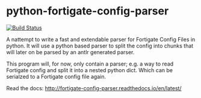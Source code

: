# python-fortigate-config-parser

[![Build Status](https://travis-ci.org/acidjunk/fortigate-config-parser.svg?branch=master)](https://travis-ci.org/acidjunk/fortigate-config-parser)

A nattempt to write a fast and extendable parser for Fortigate Config Files in python. It will use a python based parser
to split the config into chunks that will later on be parsed by an antlr generated parser.

This program will, for now, only contain a parser; e.g. a way to read Fortigate config and split it into a nested
python dict. Which can be serialzed to a Fortigate config file again.

Read the docs: http://fortigate-config-parser.readthedocs.io/en/latest/
